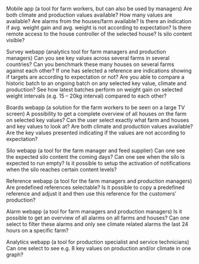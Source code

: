 Mobile app (a tool for farm workers, but can also be used by managers)
Are both climate and production values available?
How many values are available?
Are alarms from the houses/farm available?
Is there an indication if avg. weight gain and avg. weight is not according to expectation?
Is there remote access to the house controller of the selected house?
Is silo content visible?
 

Survey webapp (analytics tool for farm managers and production managers)
Can you see key values across several farms in several countries?
Can you benchmark these many houses on several farms against each other?
If one has selected a reference are indications showing if targets are according to expectation or not?
Are you able to compare a historic batch to an ongoing batch on any selected key value, climate and production?
See how latest batches perform on weight gain on selected weight intervals (e.g. 15 – 20kg interval) compared to each other?
 

Boards webapp (a solution for the farm workers to be seen on a large TV screen)
A possibility to get a complete overview of all houses on the farm on selected key values?
Can the user select exactly what farm and houses and key values to look at?
Are both climate and production values available?
Are the key values presented indicating if the values are not according to expectation?
 

Silo webapp (a tool for the farm manager and feed supplier)
Can one see the expected silo content the coming days?
Can one see when the silo is expected to run empty?
Is it possible to setup the activation of notifications when the silo reaches certain content levels?
 

Reference webapp (a tool for the farm managers and production managers)
Are predefined references selectable?
Is it possible to copy a predefined reference and adjust it and then use this reference for the customers’ production?
 

Alarm webapp (a tool for farm managers and production managers)
Is it possible to get an overview of all alarms on all farms and houses?
Can one select to filter these alarms and only see climate related alarms the last 24 hours on a specific farm?
 

Analytics webapp (a tool for production specialist and service technicians)
Can one select to see e.g.  8 key values on production and/or climate in one graph?
 